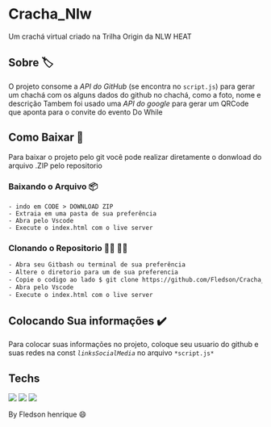 # **Cracha_Nlw**
Um crachá virtual criado na Trilha Origin da NLW HEAT

## **Sobre :label:**
O projeto consome a *API do GitHub* (se encontra no ```script.js```) para gerar um chachá com os alguns dados do github no chachá, como a foto, nome e descrição
Tambem foi usado uma *API do google* para gerar um QRCode que aponta para o convite do evento Do While

## Como Baixar :arrow_down_small:
 Para baixar o projeto pelo git você pode realizar diretamente o donwload do arquivo .ZIP pelo repositorio 

### Baixando o Arquivo :package:
```
- indo em CODE > DOWNLOAD ZIP
- Extraia em uma pasta de sua preferência
- Abra pelo Vscode
- Execute o index.html com o live server
```

### Clonando o Repositorio :man_technologist: :woman_technologist:
```bash
- Abra seu Gitbash ou terminal de sua preferência
- Altere o diretorio para um de sua preferencia
- Copie o codigo ao lado $ git clone https://github.com/Fledson/Cracha_Nlw.git
- Abra pelo Vscode
- Execute o index.html com o live server
```

## **Colocando Sua informações :heavy_check_mark:** 
Para colocar suas informações no projeto, coloque seu usuario do github e suas redes na const *```linksSocialMedia```* no arquivo ```*script.js*```


## **Techs**
<img src="https://img.shields.io/badge/HTML5-E34F26?style=for-the-badge&logo=html5&logoColor=white">
<img src="https://img.shields.io/badge/CSS3-1572B6?style=for-the-badge&logo=css3&logoColor=white">
<img src="https://img.shields.io/badge/JavaScript-323330?style=for-the-badge&logo=javascript&logoColor=F7DF1E">

By Fledson henrique :smile:
